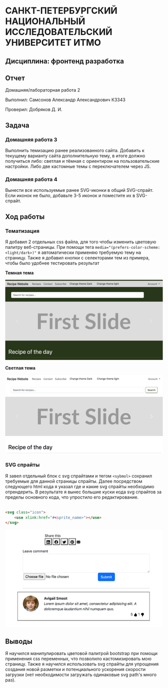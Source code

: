 # САНКТ-ПЕТЕРБУРГСКИЙ НАЦИОНАЛЬНЫЙ ИССЛЕДОВАТЕЛЬСКИЙ УНИВЕРСИТЕТ ИТМО

## Дисциплина: фронтенд разработка

## Отчет

Домашняя/лабораторная работа 2

Выполнил: Самсонов Александр Александрович
К3343

Проверил: Добряков Д. И.

## Задача

### Домашняя работа 3

Выполнить темизацию ранее реализованного сайта. Добавить к текущему варианту сайта
дополнительную тему, в итоге должно получиться либо: светлая и тёмная с ориентиром на
пользовательские настройки. Либо две кастомные темы с переключателем через JS.

### Домашняя работа 4

Вынести все используемые ранее SVG-иконки в общий SVG-спрайт. Если иконок не было,
добавьте 3-5 иконок и поместите их в SVG-спрайт.


## Ход работы

### Тематизация

Я добавил 2 отдельных css файла, для того чтобы изменить цветовую палитру 
веб-страницы. При помощи тега `media="(prefers-color-scheme: <light/dark>)"` я 
автоматически применяю требуемую тему на страницу. Также я добавил кнопки с 
селекторами тем из примера, чтобы было удобнее тестировать результат

**Темная тема**  

![img.png](media/img.png)

**Светлая тема**  

![img_1.png](media/img_1.png)

### SVG спрайты

Я завел отдельный блок с svg спрайтами и тегом `<sybmol>` сохранил требуемые для 
данной страницы спрайты. Далее посредством следующего html кода я указал где и какие 
svg спрайты необходимо отрендерить. В результате я вынес большие куски кода svg 
спрайтов за пределы основного кода, что упростило его редактирование. 

```html

<svg class="icon">
    <use xlink:href="#<sprite_name>"></use>
</svg>
```

![img.png](media/img3.png)

## Выводы

Я научился манипулировать цветовой палитрой bootstrap при помощи применения css 
переменных, что позволило кастомизировать мою страницу. Также я научился использовать 
svg спрайты для упрощения создания новой разметки и потенциального ускорения скорости 
загрузки (нет необходимости загружать одинаковые svg path's много раз). 